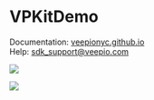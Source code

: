# VPKitDemo

Documentation: [veepionyc.github.io](https://veepionyc.github.io)  
Help: sdk_support@veepio.com

![](https://veepionyc.github.io/assets/img/consume.jpg)

![](https://veepionyc.github.io/assets/img/create.jpg)
